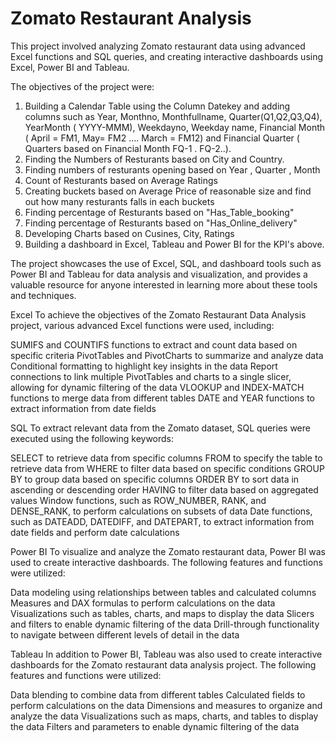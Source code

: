 # Zomato Restaurant Analysis

This project involved analyzing Zomato restaurant data using advanced Excel functions and SQL queries, and creating interactive dashboards using Excel, Power BI and Tableau. 

The objectives of the project were:
1. Building a Calendar Table using the Column Datekey and adding columns such as Year, Monthno, Monthfullname, Quarter(Q1,Q2,Q3,Q4), YearMonth ( YYYY-MMM), Weekdayno, Weekday name, Financial Month ( April = FM1, May= FM2  …. March = FM12) and Financial Quarter ( Quarters based on Financial Month FQ-1 . FQ-2..).
2. Finding the Numbers of Resturants based on City and Country.
3. Finding numbers of resturants opening based on Year , Quarter , Month
4. Count of Resturants based on Average Ratings
5. Creating buckets based on Average Price of reasonable size and find out how many resturants falls in each buckets
6. Finding percentage of Resturants based on "Has_Table_booking"
8. Finding percentage of Resturants based on "Has_Online_delivery"
9. Developing Charts based on Cusines, City, Ratings
10. Building a dashboard in Excel, Tableau and Power BI for the KPI's above.

The project showcases the use of Excel, SQL, and dashboard tools such as Power BI and Tableau for data analysis and visualization, and provides a valuable resource for anyone interested in learning more about these tools and techniques.

Excel To achieve the objectives of the Zomato Restaurant Data Analysis project, various advanced Excel functions were used, including:

SUMIFS and COUNTIFS functions to extract and count data based on specific criteria PivotTables and PivotCharts to summarize and analyze data Conditional formatting to highlight key insights in the data Report connections to link multiple PivotTables and charts to a single slicer, allowing for dynamic filtering of the data VLOOKUP and INDEX-MATCH functions to merge data from different tables DATE and YEAR functions to extract information from date fields

SQL To extract relevant data from the Zomato dataset, SQL queries were executed using the following keywords:

SELECT to retrieve data from specific columns FROM to specify the table to retrieve data from WHERE to filter data based on specific conditions GROUP BY to group data based on specific columns ORDER BY to sort data in ascending or descending order HAVING to filter data based on aggregated values Window functions, such as ROW_NUMBER, RANK, and DENSE_RANK, to perform calculations on subsets of data Date functions, such as DATEADD, DATEDIFF, and DATEPART, to extract information from date fields and perform date calculations

Power BI To visualize and analyze the Zomato restaurant data, Power BI was used to create interactive dashboards. The following features and functions were utilized:

Data modeling using relationships between tables and calculated columns Measures and DAX formulas to perform calculations on the data Visualizations such as tables, charts, and maps to display the data Slicers and filters to enable dynamic filtering of the data Drill-through functionality to navigate between different levels of detail in the data

Tableau In addition to Power BI, Tableau was also used to create interactive dashboards for the Zomato restaurant data analysis project. The following features and functions were utilized:

Data blending to combine data from different tables Calculated fields to perform calculations on the data Dimensions and measures to organize and analyze the data Visualizations such as maps, charts, and tables to display the data Filters and parameters to enable dynamic filtering of the data
